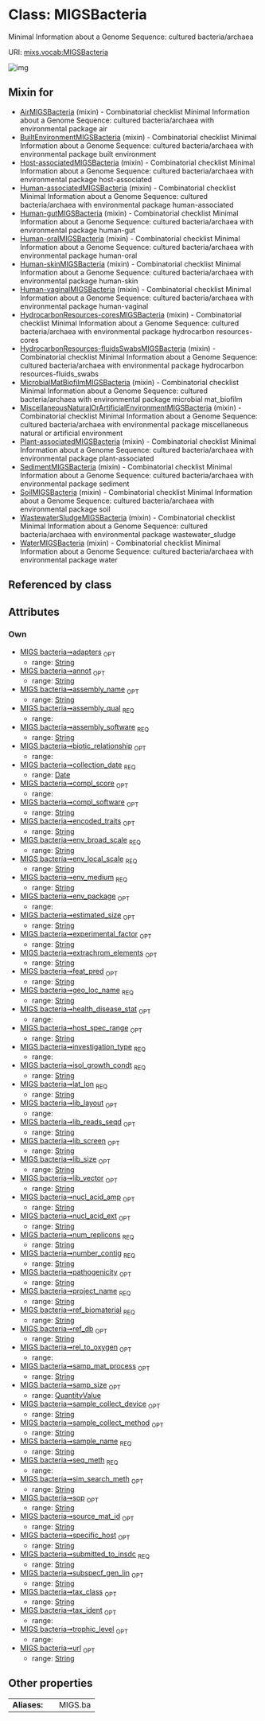 
# Class: MIGSBacteria


Minimal Information about a Genome Sequence: cultured bacteria/archaea

URI: [mixs.vocab:MIGSBacteria](https://w3id.org/mixs/vocab/MIGSBacteria)


![img](http://yuml.me/diagram/nofunky;dir:TB/class/[QuantityValue],[QuantityValue]<samp_size%200..1-++[MIGSBacteria&#124;submitted_to_insdc:string;investigation_type:investigation_type_enum;sample_name:string;project_name:string;experimental_factor:string%20%3F;lat_lon:string;geo_loc_name:string;collection_date:date;env_broad_scale:string;env_local_scale:string;env_medium:string;env_package:env_package_enum%20%3F;subspecf_gen_lin:string%20%3F;num_replicons:string;extrachrom_elements:string%20%3F;estimated_size:string%20%3F;ref_biomaterial:string;source_mat_id:string%20%3F;pathogenicity:string%20%3F;biotic_relationship:biotic_relationship_enum%20%3F;specific_host:string%20%3F;host_spec_range:string%20%3F;health_disease_stat:health_disease_stat_enum%20%3F;trophic_level:trophic_level_enum%20%3F;encoded_traits:string%20%3F;rel_to_oxygen:rel_to_oxygen_enum%20%3F;isol_growth_condt:string;sample_collect_device:string%20%3F;sample_collect_method:string%20%3F;samp_mat_process:string%20%3F;nucl_acid_ext:string%20%3F;nucl_acid_amp:string%20%3F;lib_size:string%20%3F;lib_reads_seqd:string%20%3F;lib_layout:lib_layout_enum%20%3F;lib_vector:string%20%3F;lib_screen:string%20%3F;adapters:string%20%3F;seq_meth:seq_meth_enum;tax_ident:tax_ident_enum%20%3F;assembly_qual:assembly_qual_enum;assembly_name:string%20%3F;assembly_software:string;annot:string%20%3F;number_contig:string;feat_pred:string%20%3F;ref_db:string%20%3F;sim_search_meth:string%20%3F;tax_class:string%20%3F;compl_score:compl_score_enum%20%3F;compl_software:string%20%3F;url:string%20%3F;sop:string%20%3F],[WaterMIGSBacteria]uses%20-.->[MIGSBacteria],[WastewaterSludgeMIGSBacteria]uses%20-.->[MIGSBacteria],[SoilMIGSBacteria]uses%20-.->[MIGSBacteria],[SedimentMIGSBacteria]uses%20-.->[MIGSBacteria],[Plant-associatedMIGSBacteria]uses%20-.->[MIGSBacteria],[MiscellaneousNaturalOrArtificialEnvironmentMIGSBacteria]uses%20-.->[MIGSBacteria],[MicrobialMatBiofilmMIGSBacteria]uses%20-.->[MIGSBacteria],[HydrocarbonResources-fluidsSwabsMIGSBacteria]uses%20-.->[MIGSBacteria],[HydrocarbonResources-coresMIGSBacteria]uses%20-.->[MIGSBacteria],[Human-vaginalMIGSBacteria]uses%20-.->[MIGSBacteria],[Human-skinMIGSBacteria]uses%20-.->[MIGSBacteria],[Human-oralMIGSBacteria]uses%20-.->[MIGSBacteria],[Human-gutMIGSBacteria]uses%20-.->[MIGSBacteria],[Human-associatedMIGSBacteria]uses%20-.->[MIGSBacteria],[Host-associatedMIGSBacteria]uses%20-.->[MIGSBacteria],[BuiltEnvironmentMIGSBacteria]uses%20-.->[MIGSBacteria],[AirMIGSBacteria]uses%20-.->[MIGSBacteria],[WaterMIGSBacteria],[WastewaterSludgeMIGSBacteria],[SoilMIGSBacteria],[SedimentMIGSBacteria],[Plant-associatedMIGSBacteria],[MiscellaneousNaturalOrArtificialEnvironmentMIGSBacteria],[MicrobialMatBiofilmMIGSBacteria],[HydrocarbonResources-fluidsSwabsMIGSBacteria],[HydrocarbonResources-coresMIGSBacteria],[Human-vaginalMIGSBacteria],[Human-skinMIGSBacteria],[Human-oralMIGSBacteria],[Human-gutMIGSBacteria],[Human-associatedMIGSBacteria],[Host-associatedMIGSBacteria],[BuiltEnvironmentMIGSBacteria],[AirMIGSBacteria])

## Mixin for

 * [AirMIGSBacteria](AirMIGSBacteria.md) (mixin)  - Combinatorial checklist Minimal Information about a Genome Sequence: cultured bacteria/archaea with environmental package air
 * [BuiltEnvironmentMIGSBacteria](BuiltEnvironmentMIGSBacteria.md) (mixin)  - Combinatorial checklist Minimal Information about a Genome Sequence: cultured bacteria/archaea with environmental package built environment
 * [Host-associatedMIGSBacteria](Host-associatedMIGSBacteria.md) (mixin)  - Combinatorial checklist Minimal Information about a Genome Sequence: cultured bacteria/archaea with environmental package host-associated
 * [Human-associatedMIGSBacteria](Human-associatedMIGSBacteria.md) (mixin)  - Combinatorial checklist Minimal Information about a Genome Sequence: cultured bacteria/archaea with environmental package human-associated
 * [Human-gutMIGSBacteria](Human-gutMIGSBacteria.md) (mixin)  - Combinatorial checklist Minimal Information about a Genome Sequence: cultured bacteria/archaea with environmental package human-gut
 * [Human-oralMIGSBacteria](Human-oralMIGSBacteria.md) (mixin)  - Combinatorial checklist Minimal Information about a Genome Sequence: cultured bacteria/archaea with environmental package human-oral
 * [Human-skinMIGSBacteria](Human-skinMIGSBacteria.md) (mixin)  - Combinatorial checklist Minimal Information about a Genome Sequence: cultured bacteria/archaea with environmental package human-skin
 * [Human-vaginalMIGSBacteria](Human-vaginalMIGSBacteria.md) (mixin)  - Combinatorial checklist Minimal Information about a Genome Sequence: cultured bacteria/archaea with environmental package human-vaginal
 * [HydrocarbonResources-coresMIGSBacteria](HydrocarbonResources-coresMIGSBacteria.md) (mixin)  - Combinatorial checklist Minimal Information about a Genome Sequence: cultured bacteria/archaea with environmental package hydrocarbon resources-cores
 * [HydrocarbonResources-fluidsSwabsMIGSBacteria](HydrocarbonResources-fluidsSwabsMIGSBacteria.md) (mixin)  - Combinatorial checklist Minimal Information about a Genome Sequence: cultured bacteria/archaea with environmental package hydrocarbon resources-fluids_swabs
 * [MicrobialMatBiofilmMIGSBacteria](MicrobialMatBiofilmMIGSBacteria.md) (mixin)  - Combinatorial checklist Minimal Information about a Genome Sequence: cultured bacteria/archaea with environmental package microbial mat_biofilm
 * [MiscellaneousNaturalOrArtificialEnvironmentMIGSBacteria](MiscellaneousNaturalOrArtificialEnvironmentMIGSBacteria.md) (mixin)  - Combinatorial checklist Minimal Information about a Genome Sequence: cultured bacteria/archaea with environmental package miscellaneous natural or artificial environment
 * [Plant-associatedMIGSBacteria](Plant-associatedMIGSBacteria.md) (mixin)  - Combinatorial checklist Minimal Information about a Genome Sequence: cultured bacteria/archaea with environmental package plant-associated
 * [SedimentMIGSBacteria](SedimentMIGSBacteria.md) (mixin)  - Combinatorial checklist Minimal Information about a Genome Sequence: cultured bacteria/archaea with environmental package sediment
 * [SoilMIGSBacteria](SoilMIGSBacteria.md) (mixin)  - Combinatorial checklist Minimal Information about a Genome Sequence: cultured bacteria/archaea with environmental package soil
 * [WastewaterSludgeMIGSBacteria](WastewaterSludgeMIGSBacteria.md) (mixin)  - Combinatorial checklist Minimal Information about a Genome Sequence: cultured bacteria/archaea with environmental package wastewater_sludge
 * [WaterMIGSBacteria](WaterMIGSBacteria.md) (mixin)  - Combinatorial checklist Minimal Information about a Genome Sequence: cultured bacteria/archaea with environmental package water

## Referenced by class


## Attributes


### Own

 * [MIGS bacteria➞adapters](MIGS_bacteria_adapters.md)  <sub>OPT</sub>
     * range: [String](types/String.md)
 * [MIGS bacteria➞annot](MIGS_bacteria_annot.md)  <sub>OPT</sub>
     * range: [String](types/String.md)
 * [MIGS bacteria➞assembly_name](MIGS_bacteria_assembly_name.md)  <sub>OPT</sub>
     * range: [String](types/String.md)
 * [MIGS bacteria➞assembly_qual](MIGS_bacteria_assembly_qual.md)  <sub>REQ</sub>
     * range: 
 * [MIGS bacteria➞assembly_software](MIGS_bacteria_assembly_software.md)  <sub>REQ</sub>
     * range: [String](types/String.md)
 * [MIGS bacteria➞biotic_relationship](MIGS_bacteria_biotic_relationship.md)  <sub>OPT</sub>
     * range: 
 * [MIGS bacteria➞collection_date](MIGS_bacteria_collection_date.md)  <sub>REQ</sub>
     * range: [Date](types/Date.md)
 * [MIGS bacteria➞compl_score](MIGS_bacteria_compl_score.md)  <sub>OPT</sub>
     * range: 
 * [MIGS bacteria➞compl_software](MIGS_bacteria_compl_software.md)  <sub>OPT</sub>
     * range: [String](types/String.md)
 * [MIGS bacteria➞encoded_traits](MIGS_bacteria_encoded_traits.md)  <sub>OPT</sub>
     * range: [String](types/String.md)
 * [MIGS bacteria➞env_broad_scale](MIGS_bacteria_env_broad_scale.md)  <sub>REQ</sub>
     * range: [String](types/String.md)
 * [MIGS bacteria➞env_local_scale](MIGS_bacteria_env_local_scale.md)  <sub>REQ</sub>
     * range: [String](types/String.md)
 * [MIGS bacteria➞env_medium](MIGS_bacteria_env_medium.md)  <sub>REQ</sub>
     * range: [String](types/String.md)
 * [MIGS bacteria➞env_package](MIGS_bacteria_env_package.md)  <sub>OPT</sub>
     * range: 
 * [MIGS bacteria➞estimated_size](MIGS_bacteria_estimated_size.md)  <sub>OPT</sub>
     * range: [String](types/String.md)
 * [MIGS bacteria➞experimental_factor](MIGS_bacteria_experimental_factor.md)  <sub>OPT</sub>
     * range: [String](types/String.md)
 * [MIGS bacteria➞extrachrom_elements](MIGS_bacteria_extrachrom_elements.md)  <sub>OPT</sub>
     * range: [String](types/String.md)
 * [MIGS bacteria➞feat_pred](MIGS_bacteria_feat_pred.md)  <sub>OPT</sub>
     * range: [String](types/String.md)
 * [MIGS bacteria➞geo_loc_name](MIGS_bacteria_geo_loc_name.md)  <sub>REQ</sub>
     * range: [String](types/String.md)
 * [MIGS bacteria➞health_disease_stat](MIGS_bacteria_health_disease_stat.md)  <sub>OPT</sub>
     * range: 
 * [MIGS bacteria➞host_spec_range](MIGS_bacteria_host_spec_range.md)  <sub>OPT</sub>
     * range: [String](types/String.md)
 * [MIGS bacteria➞investigation_type](MIGS_bacteria_investigation_type.md)  <sub>REQ</sub>
     * range: 
 * [MIGS bacteria➞isol_growth_condt](MIGS_bacteria_isol_growth_condt.md)  <sub>REQ</sub>
     * range: [String](types/String.md)
 * [MIGS bacteria➞lat_lon](MIGS_bacteria_lat_lon.md)  <sub>REQ</sub>
     * range: [String](types/String.md)
 * [MIGS bacteria➞lib_layout](MIGS_bacteria_lib_layout.md)  <sub>OPT</sub>
     * range: 
 * [MIGS bacteria➞lib_reads_seqd](MIGS_bacteria_lib_reads_seqd.md)  <sub>OPT</sub>
     * range: [String](types/String.md)
 * [MIGS bacteria➞lib_screen](MIGS_bacteria_lib_screen.md)  <sub>OPT</sub>
     * range: [String](types/String.md)
 * [MIGS bacteria➞lib_size](MIGS_bacteria_lib_size.md)  <sub>OPT</sub>
     * range: [String](types/String.md)
 * [MIGS bacteria➞lib_vector](MIGS_bacteria_lib_vector.md)  <sub>OPT</sub>
     * range: [String](types/String.md)
 * [MIGS bacteria➞nucl_acid_amp](MIGS_bacteria_nucl_acid_amp.md)  <sub>OPT</sub>
     * range: [String](types/String.md)
 * [MIGS bacteria➞nucl_acid_ext](MIGS_bacteria_nucl_acid_ext.md)  <sub>OPT</sub>
     * range: [String](types/String.md)
 * [MIGS bacteria➞num_replicons](MIGS_bacteria_num_replicons.md)  <sub>REQ</sub>
     * range: [String](types/String.md)
 * [MIGS bacteria➞number_contig](MIGS_bacteria_number_contig.md)  <sub>REQ</sub>
     * range: [String](types/String.md)
 * [MIGS bacteria➞pathogenicity](MIGS_bacteria_pathogenicity.md)  <sub>OPT</sub>
     * range: [String](types/String.md)
 * [MIGS bacteria➞project_name](MIGS_bacteria_project_name.md)  <sub>REQ</sub>
     * range: [String](types/String.md)
 * [MIGS bacteria➞ref_biomaterial](MIGS_bacteria_ref_biomaterial.md)  <sub>REQ</sub>
     * range: [String](types/String.md)
 * [MIGS bacteria➞ref_db](MIGS_bacteria_ref_db.md)  <sub>OPT</sub>
     * range: [String](types/String.md)
 * [MIGS bacteria➞rel_to_oxygen](MIGS_bacteria_rel_to_oxygen.md)  <sub>OPT</sub>
     * range: 
 * [MIGS bacteria➞samp_mat_process](MIGS_bacteria_samp_mat_process.md)  <sub>OPT</sub>
     * range: [String](types/String.md)
 * [MIGS bacteria➞samp_size](MIGS_bacteria_samp_size.md)  <sub>OPT</sub>
     * range: [QuantityValue](QuantityValue.md)
 * [MIGS bacteria➞sample_collect_device](MIGS_bacteria_sample_collect_device.md)  <sub>OPT</sub>
     * range: [String](types/String.md)
 * [MIGS bacteria➞sample_collect_method](MIGS_bacteria_sample_collect_method.md)  <sub>OPT</sub>
     * range: [String](types/String.md)
 * [MIGS bacteria➞sample_name](MIGS_bacteria_sample_name.md)  <sub>REQ</sub>
     * range: [String](types/String.md)
 * [MIGS bacteria➞seq_meth](MIGS_bacteria_seq_meth.md)  <sub>REQ</sub>
     * range: 
 * [MIGS bacteria➞sim_search_meth](MIGS_bacteria_sim_search_meth.md)  <sub>OPT</sub>
     * range: [String](types/String.md)
 * [MIGS bacteria➞sop](MIGS_bacteria_sop.md)  <sub>OPT</sub>
     * range: [String](types/String.md)
 * [MIGS bacteria➞source_mat_id](MIGS_bacteria_source_mat_id.md)  <sub>OPT</sub>
     * range: [String](types/String.md)
 * [MIGS bacteria➞specific_host](MIGS_bacteria_specific_host.md)  <sub>OPT</sub>
     * range: [String](types/String.md)
 * [MIGS bacteria➞submitted_to_insdc](MIGS_bacteria_submitted_to_insdc.md)  <sub>REQ</sub>
     * range: [String](types/String.md)
 * [MIGS bacteria➞subspecf_gen_lin](MIGS_bacteria_subspecf_gen_lin.md)  <sub>OPT</sub>
     * range: [String](types/String.md)
 * [MIGS bacteria➞tax_class](MIGS_bacteria_tax_class.md)  <sub>OPT</sub>
     * range: [String](types/String.md)
 * [MIGS bacteria➞tax_ident](MIGS_bacteria_tax_ident.md)  <sub>OPT</sub>
     * range: 
 * [MIGS bacteria➞trophic_level](MIGS_bacteria_trophic_level.md)  <sub>OPT</sub>
     * range: 
 * [MIGS bacteria➞url](MIGS_bacteria_url.md)  <sub>OPT</sub>
     * range: [String](types/String.md)

## Other properties

|  |  |  |
| --- | --- | --- |
| **Aliases:** | | MIGS.ba |

